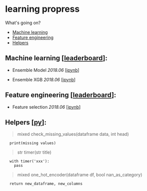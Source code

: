 # learning propress
What's going on?

  * [Machine learning](#machine-learning-leaderboard)
  * [Feature engineering](#feature-engineering-leaderboard)
  * [Helpers](#helpers-py)

## Machine learning \[[leaderboard](https://github.com/clotyxf/learningflow/tree/master/machine_learning/README.md)\]:

* Ensemble Model _2018.06_ \[[ipynb](https://github.com/clotyxf/learningflow/tree/master/machine_learning/ensemble_scikit_learn.ipynb)\]

* Ensemble XGB _2018.06_ \[[ipynb](https://github.com/clotyxf/learningflow/tree/master/machine_learning/ensemble_end_to_end.ipynb)\]

## Feature engineering \[[leaderboard](https://github.com/clotyxf/learningflow/tree/master/machine_learning/README.md)\]:

* Feature selection _2018.06_ \[[ipynb](https://github.com/clotyxf/learningflow/tree/master/machine_learning/feature_selection.ipynb)\]

## Helpers \[[py](https://github.com/clotyxf/learningflow/tree/master/machine_learning/helpers.py)\]:

> mixed check_missing_values(dataframe data, int head)
```
  print(missing values)
```
> str timer(str title)
```
  with timer('xxx'):
    pass
```
> mixed one_hot_encoder(dataframe df, bool nan_as_category)
```
  return new_dataframe, new_columns
```
